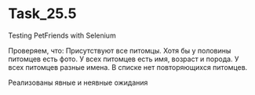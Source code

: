 # Task_25.5
Testing PetFriends with Selenium

Проверяем, что:
Присутствуют все питомцы.
Хотя бы у половины питомцев есть фото.
У всех питомцев есть имя, возраст и порода.
У всех питомцев разные имена.
В списке нет повторяющихся питомцев. 

Реализованы явные и неявные ожидания
